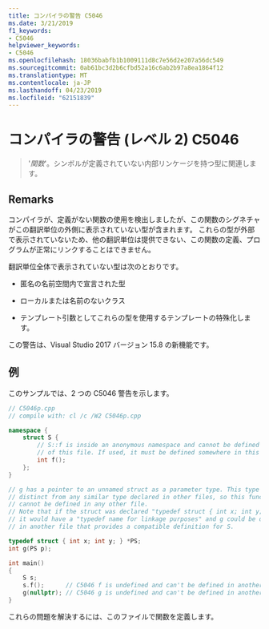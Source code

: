 ```yaml
---
title: コンパイラの警告 C5046
ms.date: 3/21/2019
f1_keywords:
- C5046
helpviewer_keywords:
- C5046
ms.openlocfilehash: 18036babfb1b1009111d8c7e56d2e207a56dc549
ms.sourcegitcommit: 0ab61bc3d2b6cfbd52a16c6ab2b97a8ea1864f12
ms.translationtype: MT
ms.contentlocale: ja-JP
ms.lasthandoff: 04/23/2019
ms.locfileid: "62151839"
---
```

# <a name="compiler-warning-level-2-c5046"></a>コンパイラの警告 (レベル 2) C5046

> '*関数*'。シンボルが定義されていない内部リンケージを持つ型に関連します。

## <a name="remarks"></a>Remarks

コンパイラが、定義がない関数の使用を検出しましたが、この関数のシグネチャがこの翻訳単位の外側に表示されていない型が含まれます。 これらの型が外部で表示されていないため、他の翻訳単位は提供できない、この関数の定義、プログラムが正常にリンクすることはできません。

翻訳単位全体で表示されていない型は次のとおりです。

- 匿名の名前空間内で宣言された型

- ローカルまたは名前のないクラス

- テンプレート引数としてこれらの型を使用するテンプレートの特殊化します。

この警告は、Visual Studio 2017 バージョン 15.8 の新機能です。

## <a name="example"></a>例

このサンプルでは、2 つの C5046 警告を示します。

```cpp
// C5046p.cpp
// compile with: cl /c /W2 C5046p.cpp

namespace {
    struct S {
        // S::f is inside an anonymous namespace and cannot be defined outside
        // of this file. If used, it must be defined somewhere in this file.
        int f();
    };
}

// g has a pointer to an unnamed struct as a parameter type. This type is
// distinct from any similar type declared in other files, so this function
// cannot be defined in any other file.
// Note that if the struct was declared "typedef struct { int x; int y; } S, *PS;"
// it would have a "typedef name for linkage purposes" and g could be defined
// in another file that provides a compatible definition for S.

typedef struct { int x; int y; } *PS;
int g(PS p);

int main()
{
    S s;
    s.f();      // C5046 f is undefined and can't be defined in another file.
    g(nullptr); // C5046 g is undefined and can't be defined in another file.
}
```

これらの問題を解決するには、このファイルで関数を定義します。
